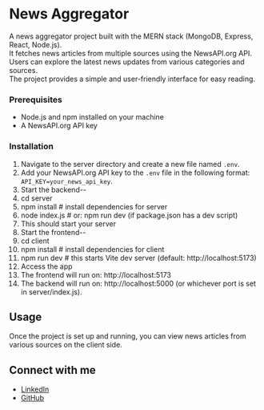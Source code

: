 # News Aggregator

A news aggregator project built with the MERN stack (MongoDB, Express, React, Node.js).  
It fetches news articles from multiple sources using the NewsAPI.org API.  
Users can explore the latest news updates from various categories and sources.  
The project provides a simple and user-friendly interface for easy reading.

### Prerequisites

- Node.js and npm installed on your machine
- A NewsAPI.org API key

### Installation

1. Navigate to the server directory and create a new file named `.env`.
2. Add your NewsAPI.org API key to the `.env` file in the following format: `API_KEY=your_news_api_key`.
3. Start the backend--
4. cd server
5. npm install   # install dependencies for server
6. node index.js # or: npm run dev (if package.json has a dev script)
7. This should start your server
8. Start the frontend--
9. cd client
10. npm install   # install dependencies for client
11. npm run dev   # this starts Vite dev server (default: http://localhost:5173)
12. Access the app
13. The frontend will run on: http://localhost:5173
14. The backend will run on: http://localhost:5000 (or whichever port is set in server/index.js).

## Usage

Once the project is set up and running, you can view news articles from various sources on the client side.

## Connect with me

- [LinkedIn](https://www.linkedin.com/in/nasreenshaik21/)
- [GitHub](https://github.com/ShaikScripts/)

